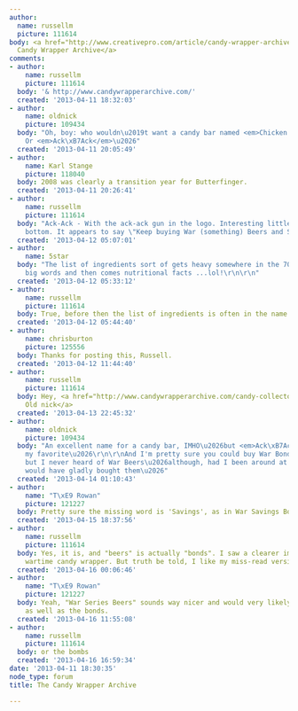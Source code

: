 ```yaml
---
author:
  name: russellm
  picture: 111614
body: <a href="http://www.creativepro.com/article/candy-wrapper-archive-one-sweet-collection-package-design">The
  Candy Wrapper Archive</a>
comments:
- author:
    name: russellm
    picture: 111614
  body: '& http://www.candywrapperarchive.com/'
  created: '2013-04-11 18:32:03'
- author:
    name: oldnick
    picture: 109434
  body: "Oh, boy: who wouldn\u2019t want a candy bar named <em>Chicken Dinner</em>?
    Or <em>Ack\xB7Ack</em>\u2026"
  created: '2013-04-11 20:05:49'
- author:
    name: Karl Stange
    picture: 118040
  body: 2008 was clearly a transition year for Butterfinger.
  created: '2013-04-11 20:26:41'
- author:
    name: russellm
    picture: 111614
  body: "Ack-Ack - With the ack-ack gun in the logo. Interesting little stamp on the
    bottom. It appears to say \"Keep buying War (something) Beers and Stamps.\"\r\n\r\n"
  created: '2013-04-12 05:07:01'
- author:
    name: 5star
  body: "The list of ingredients sort of gets heavy somewhere in the 70s to 80s monodiochlorohydrate
    big words and then comes nutritional facts ...lol!\r\n\r\n"
  created: '2013-04-12 05:33:12'
- author:
    name: russellm
    picture: 111614
  body: True, before then the list of ingredients is often in the name.
  created: '2013-04-12 05:44:40'
- author:
    name: chrisburton
    picture: 125556
  body: Thanks for posting this, Russell.
  created: '2013-04-12 11:44:40'
- author:
    name: russellm
    picture: 111614
  body: Hey, <a href="http://www.candywrapperarchive.com/candy-collector/1940s-old-nick/">
    Old nick</a>
  created: '2013-04-13 22:45:32'
- author:
    name: oldnick
    picture: 109434
  body: "An excellent name for a candy bar, IMHO\u2026but <em>Ack\xB7Ack</em> is still
    my favorite\u2026\r\n\r\nAnd I'm pretty sure you could buy War Bonds and War Stamps,
    but I never heard of War Beers\u2026although, had I been around at the time, I
    would have gladly bought them\u2026"
  created: '2013-04-14 01:10:43'
- author:
    name: "T\xE9 Rowan"
    picture: 121227
  body: Pretty sure the missing word is 'Savings', as in War Savings Bonds.
  created: '2013-04-15 18:37:56'
- author:
    name: russellm
    picture: 111614
  body: Yes, it is, and "beers" is actually "bonds". I saw a clearer imprint on another
    wartime candy wrapper. But truth be told, I like my miss-read version better.
  created: '2013-04-16 00:06:46'
- author:
    name: "T\xE9 Rowan"
    picture: 121227
  body: Yeah, "War Series Beers" sounds way nicer and would very likely have sold
    as well as the bonds.
  created: '2013-04-16 11:55:08'
- author:
    name: russellm
    picture: 111614
  body: or the bombs
  created: '2013-04-16 16:59:34'
date: '2013-04-11 18:30:35'
node_type: forum
title: The Candy Wrapper Archive

---
```

